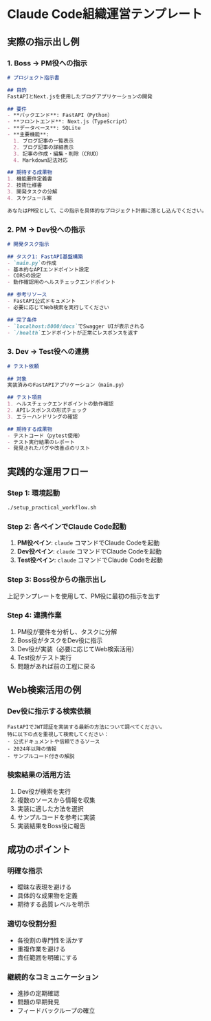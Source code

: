 # Claude Code組織運営テンプレート

## 実際の指示出し例

### 1. Boss → PM役への指示

```markdown
# プロジェクト指示書

## 目的
FastAPIとNext.jsを使用したブログアプリケーションの開発

## 要件
- **バックエンド**: FastAPI（Python）
- **フロントエンド**: Next.js（TypeScript）
- **データベース**: SQLite
- **主要機能**:
  1. ブログ記事の一覧表示
  2. ブログ記事の詳細表示
  3. 記事の作成・編集・削除（CRUD）
  4. Markdown記法対応

## 期待する成果物
1. 機能要件定義書
2. 技術仕様書
3. 開発タスクの分解
4. スケジュール案

あなたはPM役として、この指示を具体的なプロジェクト計画に落とし込んでください。
```

### 2. PM → Dev役への指示

```markdown
# 開発タスク指示

## タスク1: FastAPI基盤構築
- `main.py`の作成
- 基本的なAPIエンドポイント設定
- CORSの設定
- 動作確認用のヘルスチェックエンドポイント

## 参考リソース
- FastAPI公式ドキュメント
- 必要に応じてWeb検索を実行してください

## 完了条件
- `localhost:8000/docs`でSwagger UIが表示される
- `/health`エンドポイントが正常にレスポンスを返す
```

### 3. Dev → Test役への連携

```markdown
# テスト依頼

## 対象
実装済みのFastAPIアプリケーション（main.py）

## テスト項目
1. ヘルスチェックエンドポイントの動作確認
2. APIレスポンスの形式チェック
3. エラーハンドリングの確認

## 期待する成果物
- テストコード（pytest使用）
- テスト実行結果のレポート
- 発見されたバグや改善点のリスト
```

## 実践的な運用フロー

### Step 1: 環境起動
```bash
./setup_practical_workflow.sh
```

### Step 2: 各ペインでClaude Code起動
1. **PM役ペイン**: `claude` コマンドでClaude Codeを起動
2. **Dev役ペイン**: `claude` コマンドでClaude Codeを起動
3. **Test役ペイン**: `claude` コマンドでClaude Codeを起動

### Step 3: Boss役からの指示出し
上記テンプレートを使用して、PM役に最初の指示を出す

### Step 4: 連携作業
1. PM役が要件を分析し、タスクに分解
2. Boss役がタスクをDev役に指示
3. Dev役が実装（必要に応じてWeb検索活用）
4. Test役がテスト実行
5. 問題があれば前の工程に戻る

## Web検索活用の例

### Dev役に指示する検索依頼
```
FastAPIでJWT認証を実装する最新の方法について調べてください。
特に以下の点を重視して検索してください：
- 公式ドキュメントや信頼できるソース
- 2024年以降の情報
- サンプルコード付きの解説
```

### 検索結果の活用方法
1. Dev役が検索を実行
2. 複数のソースから情報を収集
3. 実装に適した方法を選択
4. サンプルコードを参考に実装
5. 実装結果をBoss役に報告

## 成功のポイント

### 明確な指示
- 曖昧な表現を避ける
- 具体的な成果物を定義
- 期待する品質レベルを明示

### 適切な役割分担
- 各役割の専門性を活かす
- 重複作業を避ける
- 責任範囲を明確にする

### 継続的なコミュニケーション
- 進捗の定期確認
- 問題の早期発見
- フィードバックループの確立